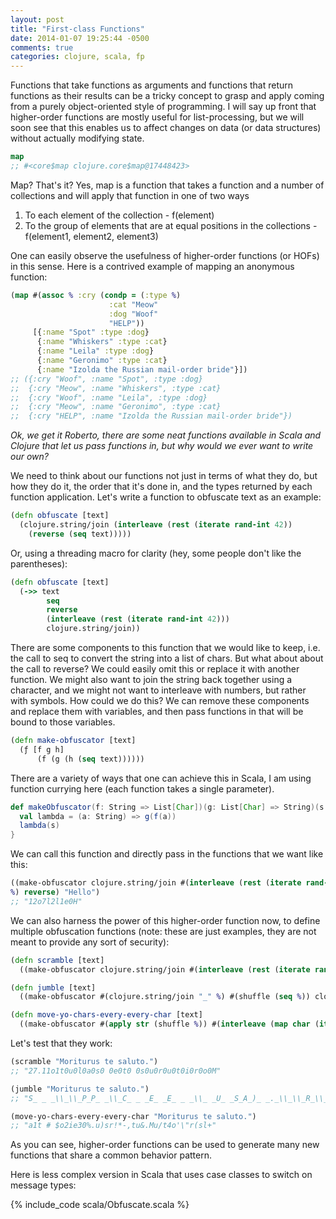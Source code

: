 ```yaml
---
layout: post
title: "First-class Functions"
date: 2014-01-07 19:25:44 -0500
comments: true
categories: clojure, scala, fp
---
```


Functions that take functions as arguments and functions that return functions
as their results can be a tricky concept to grasp and apply coming from a
purely object-oriented style of programming. I will say up front that higher-order 
functions are mostly useful for list-processing, but we will soon see
that this enables us to affect changes on data (or data structures) without
actually modifying state.

``` clojure Le map
map 
;; #<core$map clojure.core$map@17448423> 
```

Map? That's it? Yes, map is a function that takes a function and a number of
collections and will apply that function in one of two ways

1. To each element of the collection - f(element) 
2. To the group of elements that are at equal positions in the collections -
   f(element1, element2, element3)

One can easily observe the usefulness of higher-order functions (or HOFs) in this sense.
Here is a contrived example of mapping an anonymous function:

``` clojure Our first HOF
(map #(assoc % :cry (condp = (:type %)
                      :cat "Meow"
                      :dog "Woof"
                      "HELP"))
     [{:name "Spot" :type :dog} 
      {:name "Whiskers" :type :cat}                                     
      {:name "Leila" :type :dog} 
      {:name "Geronimo" :type :cat}
      {:name "Izolda the Russian mail-order bride"}])
;; ({:cry "Woof", :name "Spot", :type :dog} 
;;  {:cry "Meow", :name "Whiskers", :type :cat} 
;;  {:cry "Woof", :name "Leila", :type :dog} 
;;  {:cry "Meow", :name "Geronimo", :type :cat}
;;  {:cry "HELP", :name "Izolda the Russian mail-order bride"})
```

*Ok, we get it Roberto, there are some neat functions available in Scala and
Clojure that let us pass functions in, but why would we ever want to write our
own?*

We need to think about our functions not just in terms of what they do, but how
they do it, the order that it's done in, and the types returned by each function
application. Let's write a function to obfuscate text as an example:

``` clojure Not so HOF
(defn obfuscate [text]
  (clojure.string/join (interleave (rest (iterate rand-int 42))
    (reverse (seq text)))))
```

Or, using a threading macro for clarity (hey, some people don't like
the parentheses):

``` clojure Still not so HOF
(defn obfuscate [text]
  (->> text
        seq
        reverse
        (interleave (rest (iterate rand-int 42)))
        clojure.string/join))
```

There are some components to this function that we would like to keep, i.e. the
call to seq to convert the string into a list of chars. But what about about the
call to reverse? We could easily omit this or replace it with another function.
We might also want to join the string back together using a character, and we
might not want to interleave with numbers, but rather with symbols. How could
we do this? We can remove these components and replace them with variables, and
then pass functions in that will be bound to those variables.

``` clojure A higher-order function that takes a String and returns a function
(defn make-obfuscator [text]
  (ƒ [f g h]
      (f (g (h (seq text))))))
```

There are a variety of ways that one can achieve this in Scala, I am using function
currying here (each function takes a single parameter).

``` scala A higher-order function that takes a String and returns a function
def makeObfuscator(f: String => List[Char])(g: List[Char] => String)(s:String) = { 
  val lambda = (a: String) => g(f(a))
  lambda(s)
}
```

We can call this function and directly pass in the functions that we want like
this:

``` clojure Passing functions as arguments
((make-obfuscator clojure.string/join #(interleave (rest (iterate rand-int 42))
%) reverse) "Hello")
;; "12o7l2l1e0H"
```

We can also harness the power of this higher-order function now, to define
multiple obfuscation functions (note: these are just examples, they are not meant to provide any sort of security):

``` clojure MOAR OBFUSCATORS!
(defn scramble [text]
  ((make-obfuscator clojure.string/join #(interleave (rest (iterate rand-int 42)) %) reverse) text))

(defn jumble [text]
  ((make-obfuscator #(clojure.string/join "_" %) #(shuffle (seq %)) clojure.string/upper-case) text))

(defn move-yo-chars-every-every-char [text]
  ((make-obfuscator #(apply str (shuffle %)) #(interleave (map char (iterate inc 33)) %) reverse) text))
```

Let's test that they work:

``` clojure I'm writing stuff
(scramble "Moriturus te saluto.")
;; "27.11o1t0u0l0a0s0 0e0t0 0s0u0r0u0t0i0r0o0M"

(jumble "Moriturus te saluto.")
;; "S_ _ _\\_\\_P_P_ _\\_C_ _ _E_ _E_ _ _\\_ _U_ _S_A_)_ _._\\_\\_R_\\_U_\\_L__S_\\_\\_O_A_\\_ _ _\\_ _E_R_ _O_C_\\_T_\\_T_T_\\_\\_U_ _\\_I_(_S_\\_\\_M_A_\\__ "

(move-yo-chars-every-every-char "Moriturus te saluto.")
;; "a1t # $o2ie30%.u)sr!*-,tu&.Mu/t4o'\"r(sl+"
```
As you can see, higher-order functions can be used to generate many new
functions that share a common behavior pattern.

Here is less complex version in Scala that uses case classes to switch on message
types: 

{% include_code scala/Obfuscate.scala %}
